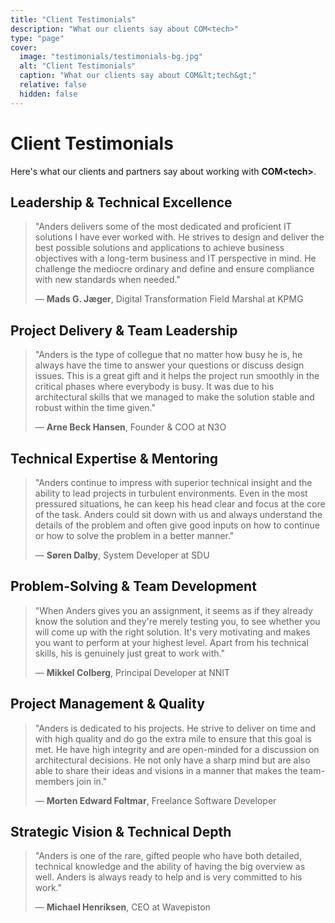 ```yaml
---
title: "Client Testimonials"
description: "What our clients say about COM<tech>"
type: "page"
cover:
  image: "testimonials/testimonials-bg.jpg"
  alt: "Client Testimonials"
  caption: "What our clients say about COM&lt;tech&gt;"
  relative: false
  hidden: false
---
```


# Client Testimonials

Here's what our clients and partners say about working with **COM&lt;tech&gt;**.

## Leadership & Technical Excellence
> "Anders delivers some of the most dedicated and proficient IT solutions I have ever worked with. He strives to design and deliver the best possible solutions and applications to achieve business objectives with a long-term business and IT perspective in mind. He challenge the mediocre ordinary and define and ensure compliance with new standards when needed."
> 
> — **Mads G. Jæger**, Digital Transformation Field Marshal at KPMG

## Project Delivery & Team Leadership
> "Anders is the type of collegue that no matter how busy he is, he always have the time to answer your questions or discuss design issues. This is a great gift and it helps the project run smoothly in the critical phases where everybody is busy. It was due to his architectural skills that we managed to make the solution stable and robust within the time given."
> 
> — **Arne Beck Hansen**, Founder & COO at N3O

## Technical Expertise & Mentoring
> "Anders continue to impress with superior technical insight and the ability to lead projects in turbulent environments. Even in the most pressured situations, he can keep his head clear and focus at the core of the task. Anders could sit down with us and always understand the details of the problem and often give good inputs on how to continue or how to solve the problem in a better manner."
> 
> — **Søren Dalby**, System Developer at SDU

## Problem-Solving & Team Development
> "When Anders gives you an assignment, it seems as if they already know the solution and they're merely testing you, to see whether you will come up with the right solution. It's very motivating and makes you want to perform at your highest level. Apart from his technical skills, his is genuinely just great to work with."
> 
> — **Mikkel Colberg**, Principal Developer at NNIT

## Project Management & Quality
> "Anders is dedicated to his projects. He strive to deliver on time and with high quality and do go the extra mile to ensure that this goal is met. He have high integrity and are open-minded for a discussion on architectural decisions. He not only have a sharp mind but are also able to share their ideas and visions in a manner that makes the team-members join in."
> 
> — **Morten Edward Foltmar**, Freelance Software Developer

## Strategic Vision & Technical Depth
> "Anders is one of the rare, gifted people who have both detailed, technical knowledge and the ability of having the big overview as well. Anders is always ready to help and is very committed to his work."
> 
> — **Michael Henriksen**, CEO at Wavepiston

<style>
.entry-content {
    background-color: rgba(255, 255, 255, 0.95);
    padding: 2rem;
    border-radius: 8px;
    box-shadow: 0 4px 6px rgba(0, 0, 0, 0.1);
}

.entry-content blockquote {
    border-left: 4px solid #2563eb;
    padding-left: 1rem;
    margin: 1.5rem 0;
    background-color: rgba(37, 99, 235, 0.05);
    padding: 1rem;
    border-radius: 4px;
}

.entry-content h2 {
    color: #1e40af;
    margin-top: 2rem;
    border-bottom: 2px solid #2563eb;
    padding-bottom: 0.5rem;
}
</style> 